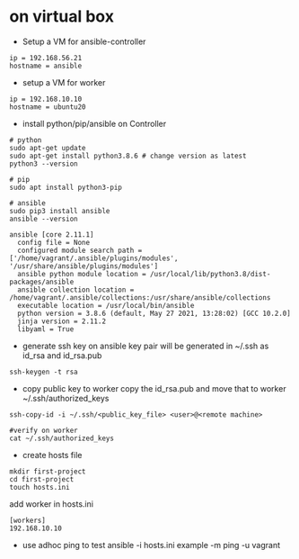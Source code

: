 # on virtual box

* Setup a VM for ansible-controller
```
ip = 192.168.56.21
hostname = ansible
```
* setup a VM for worker
```
ip = 192.168.10.10
hostname = ubuntu20
```
* install python/pip/ansible on Controller
```
# python
sudo apt-get update
sudo apt-get install python3.8.6 # change version as latest
python3 --version

# pip
sudo apt install python3-pip

# ansible
sudo pip3 install ansible
ansible --version

ansible [core 2.11.1]
  config file = None
  configured module search path = ['/home/vagrant/.ansible/plugins/modules', '/usr/share/ansible/plugins/modules']
  ansible python module location = /usr/local/lib/python3.8/dist-packages/ansible
  ansible collection location = /home/vagrant/.ansible/collections:/usr/share/ansible/collections
  executable location = /usr/local/bin/ansible
  python version = 3.8.6 (default, May 27 2021, 13:28:02) [GCC 10.2.0]
  jinja version = 2.11.2
  libyaml = True
```

* generate ssh key on ansible
key pair will be generated in ~/.ssh as id_rsa and id_rsa.pub
```
ssh-keygen -t rsa
```

* copy public key to worker
copy the id_rsa.pub and move that to worker ~/.ssh/authorized_keys
```
ssh-copy-id -i ~/.ssh/<public_key_file> <user>@<remote machine>

#verify on worker
cat ~/.ssh/authorized_keys
```

* create hosts file
```
mkdir first-project
cd first-project
touch hosts.ini
```

add worker in hosts.ini
```
[workers]
192.168.10.10
```

* use adhoc ping to test
ansible -i hosts.ini example -m ping -u vagrant